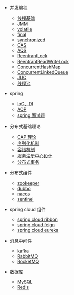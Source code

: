 - 并发编程
  - [线程基础](thread/线程基础.md)
  - [JMM](thread/JMM.md)
  - [volatile](thread/volatile.md)
  - [final](thread/final.md)
  - [synchronized](thread/synchronized.md)
  - [CAS](thread/cas.md)
  - [AQS](thread/AQS.md)
  - [ReentrantLock](thread/ReentrantLock.md)
  - [ReentrantReadWriteLock](thread/ReentrantReadWriteLock.md)
  - [ConcurrentHashMap](thread/ConcurrentHashMap.md)
  - [ConcurrentLinkedQueue](thread/ConcurrentLinkedQueue.md)
  - [JUC](thread/JUC.md)
  - [线程池](thread/线程池.md)

- spring
  - [IoC、DI](spring/iocdi.md)
  - [AOP](spring/aop.md)
  - [spring 面试题](spring/spring.md)

- 分布式基础理论
  - [CAP 理论](distributed/CAP.md)
  - [序列化机制](distributed/序列化.md)
  - [容错机制](distributed/容错机制.md)
  - [服务注册中心设计](distributed/服务注册中心.md)
  - [分布式事务](distributed/分布式事务.md)

- 分布式组件
  - [zookeeper](distributed-components/zookeeper.md)
  - [dubbo](distributed-components/dubbo.md)
  - [nacos](distributed-components/nacos.md)
  - [sentinel](distributed-components/sentinel.md)

- spring cloud 组件
  - [spring cloud ribbon](springcloud/ribbon.md)
  - [spring cloud feign](springcloud/feign.md)
  - [spring cloud eureka](springcloud/eureka.md)

- 消息中间件
  - [kafka](mq/kafka.md)
  - [RabbitMQ](mq/RabbitMQ.md)
  - [RocketMQ](mq/RocketMQ.md)

- 数据库
  - [MySQL](database/mysql.md)
  - [Redis](database/redis.md)